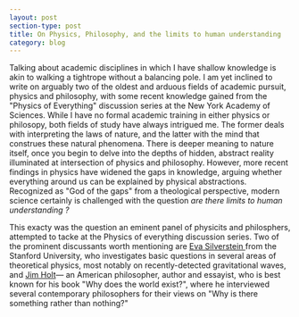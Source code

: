 ```yaml
---
layout: post
section-type: post
title: On Physics, Philosophy, and the limits to human understanding
category: blog
---
```


<p> Talking about academic disciplines in which I have shallow knowledge is akin to walking a tightrope without a balancing pole. I am yet inclined to write on arguably two of the oldest and arduous fields of academic pursuit, physics and philosophy, with some recent knowledge gained from the &quot;Physics of Everything&quot; discussion series at the New York Academy of Sciences. While I have no formal academic training in either physics or philosopy, both fields of study have always intrigued me. The former deals with interpreting the laws of nature, and the latter with the mind that construes these natural phenomena. There is deeper meaning to nature itself, once you begin to delve into the depths of hidden, abstract reality illuminated at intersection of physics and philosophy. However, more recent findings in physics have widened the gaps in knowledge, arguing whether everything around us can be explained by physical abstractions. Recognized as "God of the gaps" from a theological perspective, modern science certainly is challenged with the question <i> are there limits to human understanding ? </i> </p>

<p> This exacty was the question an eminent panel of physicits and philosphers, attempted to tacke at the Physics of everything discussion series. Two of the prominent discussants worth mentioning are <a href="https://sitp.stanford.edu/people/eva-silverstein" title=Eva Silverstein"> Eva Silverstein </a> from the Stanford University, who investigates basic questions in several areas of theoretical physics, most notably on recently-detected gravitational waves, and <a href="https://www.newyorker.com/contributors/jim-holt" title="Jim Holt">Jim Holt</a>&mdash; an American philosopher, author and essayist, who is best known for his book &quot;Why does the world exist?&quot, where he interviewed several contemporary philosophers for their views on &quot;Why is there something rather than nothing?&quot<br></p>
  
  
